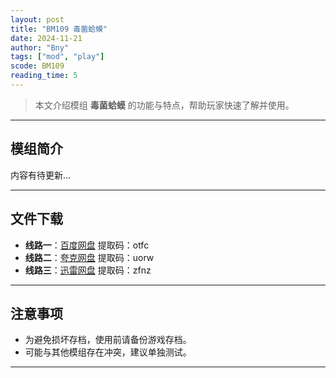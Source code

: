 ```yaml
---
layout: post
title: "BM109 毒菌蛤蟆"
date: 2024-11-21
author: "Bny"
tags: ["mod", "play"]
scode: BM109
reading_time: 5
---
```


> 本文介绍模组 **毒菌蛤蟆** 的功能与特点，帮助玩家快速了解并使用。

---

## 模组简介

内容有待更新...

---


## 文件下载
- **线路一**：[百度网盘](https://pan.baidu.com/s/161991AziqmgQ5Ac1E4CacQ?pwd=otfc)  提取码：otfc  
- **线路二**：[夸克网盘](https://pan.quark.cn/s/921b352b9c49?pwd=uorw)  提取码：uorw  
- **线路三**：[迅雷网盘](https://pan.xunlei.com/s/VOCCbe-pwSKMxXDUOvjC-W7xA1?pwd=zfnz)  提取码：zfnz  

---

## 注意事项
- 为避免损坏存档，使用前请备份游戏存档。
- 可能与其他模组存在冲突，建议单独测试。

---

